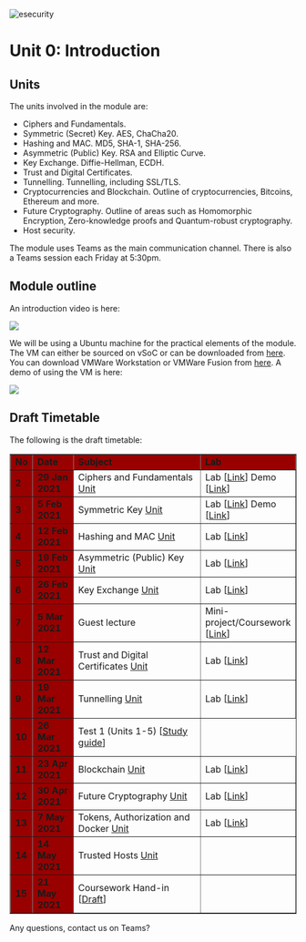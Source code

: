 ![esecurity](https://raw.githubusercontent.com/billbuchanan/appliedcrypto/main/z_associated/esecurity_graphics.png)

# Unit 0: Introduction

## Units
The units involved in the module are:

* Ciphers and Fundamentals.  
* Symmetric (Secret) Key. AES, ChaCha20.
* Hashing and MAC. MD5, SHA-1, SHA-256.
* Asymmetric (Public) Key. RSA and Elliptic Curve.
* Key Exchange. Diffie-Hellman, ECDH.
* Trust and Digital Certificates. 
* Tunnelling. Tunnelling, including SSL/TLS.
* Cryptocurrencies and Blockchain. Outline of cryptocurrencies, Bitcoins, Ethereum and more.
* Future Cryptography. Outline of areas such as Homomorphic Encryption, Zero-knowledge proofs and Quantum-robust cryptography.
* Host security.

The module uses Teams as the main communication channel. There is also a Teams session each Friday at 5:30pm.

## Module outline
An introduction video is here:

[![](http://img.youtube.com/vi/uU0bRRUojZ8/0.jpg)](http://www.youtube.com/watch?v=uU0bRRUojZ8 "")

We will be using a Ubuntu machine for the practical elements of the module. The VM can either be sourced on vSoC or can be downloaded from [here](https://1drv.ms/u/s!AtLuQYeqHsJljfBbjVakRcSGIsQ3GA?e=DgvMbM). You can download VMWare Workstation or VMWare Fusion from [here](https://softcentre.soc.napier.ac.uk/users.cgi). A demo of using the VM is here:

[![](http://img.youtube.com/vi/tIQYpjaELcA/0.jpg)](http://www.youtube.com/watch?v=tIQYpjaELcA "")

## Draft Timetable
<p>The following is the draft timetable:</p>
<table width="100%" border="1" cellpadding="0" cellspacing="0">
  <tr>
    <td width="5%" bgcolor="#990000" class="table1"><strong>No</strong></td>
    <td width="15%" bgcolor="#990000" class="table1"><strong>Date</strong></td>
    <td width="50%" bgcolor="#990000" class="table1"><strong>Subject</strong></td>
    <td width="30%" bgcolor="#990000" class="table1"><strong>Lab</strong></td>
  </tr>
<tr>
    <td bgcolor="#990000" class="table1"><strong>2</strong></td>
    <td bgcolor="#990000" class="table1"><strong>29 Jan 2021 </strong></td>
    <td>Ciphers and Fundamentals <a href="https://github.com/billbuchanan/appliedcrypto/tree/master/unit01_cipher_fundamentals">Unit</a></td>
    <td>Lab [<a href="https://github.com/billbuchanan/appliedcrypto/blob/master/unit01_cipher_fundamentals/lab/new_lab01.pdf" target="_blank">Link</a>] Demo [<a href="https://www.youtube.com/watch?v=v6H7lHblKes" target="_blank">Link</a>]</td>
</tr>
<tr>
    <td bgcolor="#990000" class="table1"><strong>3</strong></td>
    <td bgcolor="#990000" class="table1"><strong>5 Feb 2021 </strong></td>
    <td>Symmetric Key <a href="https://github.com/billbuchanan/appliedcrypto/tree/master/unit02_symmetric">Unit</a></td>
    <td>Lab [<a href="https://github.com/billbuchanan/appliedcrypto/blob/master/unit02_symmetric/lab/new_lab02.pdf" target="_blank">Link</a>] Demo [<a href="https://www.youtube.com/watch?v=N3UADaXmOik" target="_blank">Link</a>]</td>
</tr>
    <tr>
    <td bgcolor="#990000" class="table1"><strong>4</strong></td>
    <td bgcolor="#990000" class="table1"><strong>12 Feb 2021 </strong></td>
    <td>Hashing and MAC <a href="https://github.com/billbuchanan/appliedcrypto/tree/master/unit03_hashing">Unit</a></td>
    <td>Lab [<a href="https://github.com/billbuchanan/appliedcrypto/blob/master/unit03_hashing/lab/new_lab03.pdf" target="_blank">Link</a>]</td>
</tr>
        <tr>
    <td bgcolor="#990000" class="table1"><strong>5</strong></td>
    <td bgcolor="#990000" class="table1"><strong>19 Feb 2021 </strong></td>
    <td>Asymmetric (Public) Key <a href="https://github.com/billbuchanan/appliedcrypto/tree/master/unit04_public_key">Unit</a></td>
    <td>Lab [<a href="https://asecuritysite.com/public/new_lab04.pdf" target="_blank">Link</a>]</td>
</tr>
            <tr>
    <td bgcolor="#990000" class="table1"><strong>6</strong></td>
    <td bgcolor="#990000" class="table1"><strong>26 Feb 2021 </strong></td>
    <td>Key Exchange <a href="https://github.com/billbuchanan/appliedcrypto/tree/master/unit05_key_exchange">Unit</a></td>
    <td>Lab [<a href="https://github.com/billbuchanan/appliedcrypto/tree/master/unit05_key_exchange/lab" target="_blank">Link</a>]</td>
</tr>
                <tr>
    <td bgcolor="#990000" class="table1"><strong>7</strong></td>
    <td bgcolor="#990000" class="table1"><strong>5 Mar 2021</strong></td>
    <td>Guest lecture</td>
    <td>Mini-project/Coursework [<a href="https://github.com/billbuchanan/appliedcrypto/tree/master/unit05a_mini_project" target="_blank">Link</a>]</td>
</tr>
                    <tr>
    <td bgcolor="#990000" class="table1"><strong>8</strong></td>
    <td bgcolor="#990000" class="table1"><strong>12 Mar 2021 </strong></td>
    <td>Trust and Digital Certificates <a href="https://github.com/billbuchanan/appliedcrypto/tree/master/unit06_trust_dig_cert">Unit</a></td>
    <td>Lab [<a href="https://github.com/billbuchanan/appliedcrypto/tree/master/unit06_trust_dig_cert/lab" target="_blank">Link</a>]</td>
</tr>
                        <tr>
    <td bgcolor="#990000" class="table1"><strong>9</strong></td>
    <td bgcolor="#990000" class="table1"><strong>19 Mar 2021</strong></td>
    <td>Tunnelling <a href="hhttps://github.com/billbuchanan/appliedcrypto/tree/master/unit07_tunnelling">Unit</a></td>
    <td>Lab [<a href="https://github.com/billbuchanan/appliedcrypto/tree/master/unit07_tunnelling/lab" target="_blank">Link</a>]</td>
</tr>
<tr>
    <td bgcolor="#990000" class="table1"><strong>10</strong></td>
    <td bgcolor="#990000" class="table1"><strong>26 Mar 2021</strong></td>
    <td>Test 1 (Units 1-5) [<a href="https://github.com/billbuchanan/appliedcrypto/tree/master/z_assessments/test01" target="_blank">Study guide</a>]</td>
</tr>
                            <tr>
    <td bgcolor="#990000" class="table1"><strong>11</strong></td>
    <td bgcolor="#990000" class="table1"><strong>23 Apr 2021 </strong></td>
    <td>Blockchain <a href="https://asecuritysite.com/esecurity/unit08">Unit</a></td>
    <td>Lab [<a href="https://asecuritysite.com/public/new_lab08_linux.pdf" target="_blank">Link</a>]</td>
</tr>
                                <tr>
    <td bgcolor="#990000" class="table1"><strong>12</strong></td>
    <td bgcolor="#990000" class="table1"><strong>30 Apr 2021 </strong></td>
    <td>Future Cryptography <a href="https://asecuritysite.com/esecurity/unit09">Unit</a></td>
    <td>Lab [<a href="https://asecuritysite.com/public/new_lab09.pdf" target="_blank">Link</a>]</td>
</tr>
                                <tr>
                                    <td bgcolor="#990000" class="table1"><strong>13</strong></td>
                                    <td bgcolor="#990000" class="table1"><strong>7 May 2021 </strong></td>
                                    <td>Tokens, Authorization and Docker <a href="https://asecuritysite.com/esecurity/unit10">Unit</a></td>
                                    <td>Lab [<a href="https://asecuritysite.com/public/unit10_tokens.pdf" target="_blank">Link</a>]</td>
                                </tr>
                                <tr>
                                    <td bgcolor="#990000" class="table1"><strong>14</strong></td>
                                    <td bgcolor="#990000" class="table1"><strong>14 May 2021 </strong></td>
                                    <td>Trusted Hosts <a href="https://asecuritysite.com//esecurity/unit11">Unit</a></td>
                                    <td></td>
                                </tr>
   <tr>
                                    <td bgcolor="#990000" class="table1"><strong>15</strong></td>
                                    <td bgcolor="#990000" class="table1"><strong>21 May 2021 </strong></td>
                                    <td>Coursework Hand-in [<a href="https://asecuritysite.com//esecurity/cw" target="_blank">Draft</a>]</td>
                                    <td></td>
                                </tr>


</table>

Any questions, contact us on Teams?


